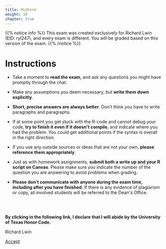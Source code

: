 ```yaml
---
title: Midterm
weight: 10
chapter: true
---
```


{{% notice info %}}
This exam was created exclusively for Richard Lwin (EID: ryl247), and every exam is different. You will be graded based on this version of the exam.
{{% /notice %}}


# Instructions

- Take a moment to **read the exam**, and ask any questions you might have promptly through the chat.

- Make any assumptions you deem necessary, but **write them down explicitly**.

- **Short, precise answers are always better**. Don't think you have to write paragraphs and paragraphs.

- If at some point you get stuck with the R-code and cannot debug your code, **try to finish it even if it doesn't compile**, and indicate where you had the problem. You could get additional points if the syntax is overall in the right direction.

- If you use any outside sources or ideas that are not your own, **please reference them appropriately**. 

- Just as with homework assignments, **submit both a write up and your R script on Canvas**. Please make sure you indicate the number of the question you are answering to avoid problems when grading.

- **Please don't communicate with anyone during the exam time, including after you have finished.** If there is any evidence of plagiarism or copy, all involved students will be referred to the Dean's Office.

<br>
<br>

**By clicking in the following link, I declare that I will abide by the University of Texas Honor Code.**


Richard Lwin

<a onclick="ga('send', 'event', 'External-Link','click','ryl247_midterm','0','Link');" href="https://sta235.netlify.app/exams/midterm/ryl247/ryl247_midterm.html" target="_blank" class="btn btn-default"> Accept <i class="fas fa-check-square"></i></a> 